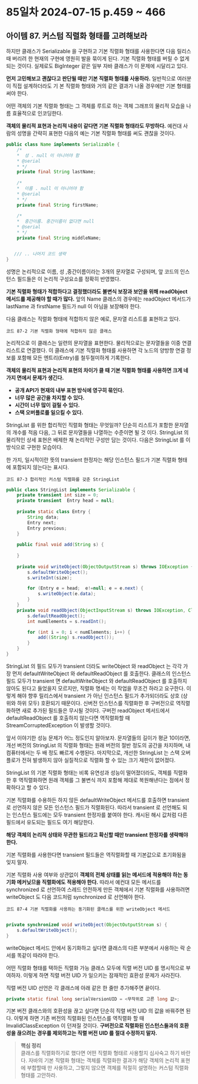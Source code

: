 # 85일차 2024-07-15 p.459 ~ 466

## 아이템 87. 커스텀 직렬화 형태를 고려해보라

하지만 클래스가 Serializable 을 구현하고 기본 직렬화 형태를 사용한다면 다음 릴리스 때 버리려 한 현재의 구현에
영원히 발을 묶이게 된다.
기본 직렬화 형태를 버릴 수 없게 되는 것이다. 실제로도 BigInteger 같은 일부 자바 클래스가 이 문제에 시달리고 있다.


**먼저 고민해보고 괜찮다고 판단될 때만 기본 직렬화 형태를 사용하라.**
일반적으로 여러분이 직접 설계하더라도 기 본 직렬화 형태와 거의 같은 결과가 나올 경우에만 기본 형태를 써야 한다.

어떤 객체의 기본 직렬화 형태는 그 객체를 루트로 하는 객체 그래프의 물리적 모습을 나름 효율적으로 인코딩한다.

**객체의 물리적 표현과 논리적 내용이 같다면 기본 직렬화 형태라도 무방하다.**
예컨대 사람의 성명을 간략히 표현한 다음의 예는 기본 직렬화 형태를 써도 괜찮을 것이다.

````java
public class Name implements Serializable {
    /*
    *  성 . null 이 아니어야 함
    * @serial
    * */
    private final String lastName;
    
    /*
    *  이름 . null 이 아니어야 함
    * @serial
    * */
    private final String firstName;
    
    /*
    *  중간이름. 중간이름이 없다면 null
    * @serial
    * */
    private final String middleName;


   /// .. 나머지 코드 생략
}

````

성명은 논리적으로 이름, 성 ,중간이름이라는 3개의 문자열로 구성되며, 앞 코드의 인스턴스 필드들은 이 논리적 구성요소를 정확히 반영했다.

**기본 직렬화 형태가 적합하다고 결정했더라도 불변식 보장과 보안을 위해 readObject 메서드를 제공해야 할 때가 많다.**
앞의 Name 클래스의 경우에는 readObject 메서드가 lastName 과 firstName 필드가 null 이 아님을 보장해야 한다. 


다음 클래스는 직렬화 형태에 적합하지 않은 예로, 문자열 리스트를 표현하고 있다.

`코드 87-2 기본 직렬화 형태에 적합하지 않은 클래스`

논리적으로 이 클래스는 일련의 문자열을 표현한다. 물리적으로는 문자열들을 이중 연결 리스트로 연결했다.
이 클래스에 기본 직렬화 형태를 사용하면 각 노드의 양방향 연결 정보를 포함해 모든 엔트리(Entry)를 철두철미하게 기록한다.

**객체의 물리적 표현과 논리적 표현의 차이가 클 때 기본 직렬화 형태를 사용하면 크게 네 가지 면에서 문제가 생긴다.**

- **공개 API가 현재의 내부 표현 방식에 영구히 묶인다.**
- **너무 많은 공간을 차지할 수 있다.**
- **시간이 너무 많이 걸릴 수 있다.**
- **스택 오버플로를 일으킬 수 있다.**

StringList 를 위한 합리적인 직렬화 형태는 무엇일까? 단순히 리스트가 포함한 문자열의 개수를 적음 다음, 
그 뒤로 문자열들을 나열하는 수준이면 될 것 이다.
StringList 의 물리적인 상세 표현은 배제한 채 논리적인 구성만 담는 것이다.
다음은 StringList 를 이 방식으로 구현한 모습이다.

한 가지, 일시적이란 뜻의 transient 한정자는 해당 인스턴스 필드가 기본 직렬화 형태에 포함되지 않는다는 표시다.

`코드 87-3 합리적인 커스텀 직렬화를 갖춘 StringList`

````java
public class StringList implements Serializable {
    private transient int size = 0;
    private transient  Entry head = null;
    
    private static class Entry {
        String data;
        Entry next;
        Entry previous;
    }
    
    public final void add(String s) {
        
    }
    
    private void writeObject(ObjectOutputStream s) throws IOException {
        s.defaultWriteObject();
        s.writeInt(size);

        for (Entry e = head;  e!=null; e = e.next) {
            s.writeObject(e.data);
        }
    }
    private void readObject(ObjectInputStream s) throws IOException, ClassNotFoundException {
        s.defaultReadObject();
        int numElements = s.readInt();

        for (int i = 0; i < numElements; i++) {
            add((String) s.readObject());
        }
    }
}

````

StringList 의 필드 모두가 transient 더라도 writeObject 와 readObject 는 각각 가장 먼저 defaultWriteObject 와 defaultReadObject 를 호출한다.
클래스의 인스턴스 필드 모두가 transient 면 defaultWriteObject 와 defaultReadObject 를 호출하지 않아도 된다고 들었을지 모르지만,
직렬화 명세는 이 작업을 무조건 하라고 요구한다.
이렇게 해야 향후 릴리스에서 transient 가 아닌 인스턴스 필드가 추가되더라도 상호 (상위와 하위 모두) 호환되기 때문이다. 
신버전 인스턴스를 직렬화한 후 구버전으로 역직렬화하면 새로 추가된 필드들은 무시될 것이다.
구버전 readObject 메서드에서 defaultReadObject 를 호출하지 않는다면 역직렬화할 때 StreamCorruptedException 이 발생할 것이다.

앞서 이야기한 성능 문제가 어느 정도인지 알아보자. 문자열들의 길이가 평균 10이라면, 개선 버전의 StringList 의 직렬화 형태는 원래 버전의 절반 정도의
공간을 차지하며, 내 컴퓨터에서는 두 배 정도 빠르게 수행된다. 마지막으로, 개선한 StringList 는 스택 오버플로가 전혀 발생하지 않아 실질적으로 직렬화 할 수 있는
크기 제한이 없어졌다.

StringList 의 기본 직렬화 형태는 비록 유연성과 성능이 떨어졌더라도, 객체를 직렬화한 후 역직렬화하면 원래 객체를 그 불변식 까지 포함해
제대로 복원해낸다는 점에서 정확하다고 할 수 있다.

기본 직렬화를 수용하든 하지 않든 defaultWriteObject 메서드를 호출하면 transient 로 선언하지 않은 모든 인스턴스 필드가 직렬화된다.
따라서 transient 로 선언해도 되는 인스턴스 필드에는 모두 transient 한정자를 붙여야 한다.
캐시된 해시 값처럼 다른 필드에서 유도되는 필드도 여기 해당한다.

**해당 객체의 논리적 상태와 무관한 필드라고 확신할 때만 transient 한정자를 생략해야 한다.**

기본 직렬화를 사용한다면 transient 필드들은 역직렬화할 때 기본값으로 초기화됨을 잊지 말자.


기본 직렬화 사용 여부와 상관없이 **객체의 전체 상태를 읽는 메서드에 적용해야 하는 동기화 메커닞므을 직렬화에도 적용해야 한다.**
따라서 예컨대 모든 메서드를 synchronized 로 선언하여 스레드 안전하게 만든 객체에서 기본 직렬화를 사용하려면 writeObject 도 다음 코드처럼 
synchronized 로 선언해야 한다.

`코드 87-4 기본 직렬화를 사용하는 동기화된 클래스를 위한 writeObject 메서드`

```java

private synchronized void writeObject(ObjectOutputStream s) {
    s.defaultWriteObject();    
}
```

writeObject 메서드 안에서 동기화하고 싶다면 클래스의 다른 부분에서 사용하는 락 순서를 똑같이 따라야 한다.

어떤 직렬화 형태를 택하든 직렬화 가능 클래스 모두에 직렬 버전 UID 를 명시적으로 부여하자.
이렇게 하면 직렬 버전 UID 가 일으키는 잠재적인 효환성 문제가 사라진다.

직렬 버전 UID 선언은 각 클래스에 아래 같은 한 줄만 추가해주면 끝이다.

```java
private static final long serialVersionUID = <무작위로 고른 long 값>;
```


기본 버전 클래스와의 호환성을 끊고 싶다면 단순히 직렬 버전 UID 의 값을 바꿔주면 된다. 
이렇게 하면 기존 버전의 직렬화된 인스턴스를 역직렬화 할 때 InvalidClassException 이 던져질 것이다.
**구버전으로 직렬화된 인스턴스들과의 호환성을 끊으려는 경우를 제외하고는 직렬 버전 UID 를 절대 수정하지 말자.**

> **핵심 정리**
> <br/>
> 클래스를 직렬화하기로 했다면 어떤 직렬화 형태르 사용할지 심사숙고 하기 바란다.
> 자바의 기본 직렬화 형태는 객체를 직렬화한 결과가 해당 객체의 논리적 표현에 부합할때 만 사용하고, 그렇지 않으면 객체를 적절히 설명하는 커스텀 직렬화 형태를 
> 고안하라.